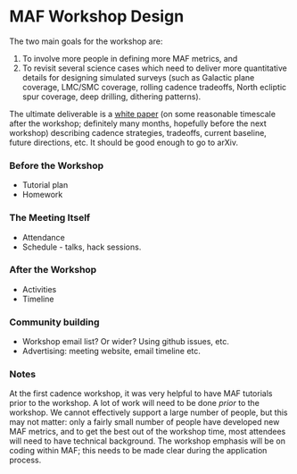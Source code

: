 # MAF Workshop Design

The two main goals for the workshop are:

1) To involve more people in defining more MAF metrics, and
2) To revisit several science cases which need to deliver more quantitative details for designing simulated surveys (such as Galactic plane coverage, LMC/SMC coverage, rolling cadence tradeoffs, North ecliptic spur coverage, deep drilling, dithering patterns).

The ultimate deliverable is a [white paper](https://github.com/LSSTScienceCollaborations/ObservingStrategy/blob/master/whitepaper/notes/whitepaper-design.md) (on some reasonable timescale after the
workshop; definitely many months, hopefully before the next workshop) describing
cadence strategies, tradeoffs, current baseline, future directions, etc. It should be
good enough to go to arXiv.

### Before the Workshop

* Tutorial plan
* Homework

### The Meeting Itself

* Attendance
* Schedule - talks, hack sessions.

### After the Workshop

* Activities
* Timeline

### Community building

* Workshop email list? Or wider? Using github issues, etc.
* Advertising: meeting website, email timeline etc.


### Notes

At the first cadence workshop, it was very helpful to have MAF tutorials prior to the workshop. A lot of work will need to be done *prior* to the workshop. We cannot effectively support a large number of people, but this may not matter: only a fairly small number of people have developed new MAF metrics, and to get the best out of the workshop time, most attendees will need to have technical background. The workshop emphasis will be on coding within MAF; this needs to be made clear during the application process.
